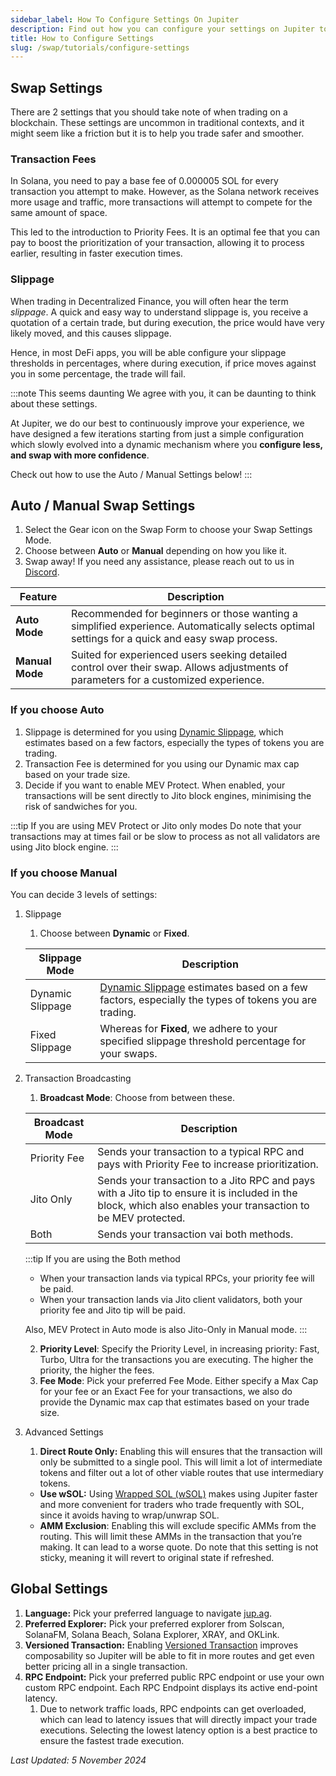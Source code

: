 ```yaml
---
sidebar_label: How To Configure Settings On Jupiter
description: Find out how you can configure your settings on Jupiter to help you land your transactions effectively.
title: How to Configure Settings
slug: /swap/tutorials/configure-settings
---
```


## Swap Settings

There are 2 settings that you should take note of when trading on a blockchain. These settings are uncommon in traditional contexts, and it might seem like a friction but it is to help you trade safer and smoother.

### Transaction Fees

In Solana, you need to pay a base fee of 0.000005 SOL for every transaction you attempt to make. However, as the Solana network receives more usage and traffic, more transactions will attempt to compete for the same amount of space.

This led to the introduction to Priority Fees. It is an optimal fee that you can pay to boost the prioritization of your transaction, allowing it to process earlier, resulting in faster execution times.

### Slippage

When trading in Decentralized Finance, you will often hear the term *slippage*. A quick and easy way to understand slippage is, you receive a quotation of a certain trade, but during execution, the price would have very likely moved, and this causes slippage.

Hence, in most DeFi apps, you will be able configure your slippage thresholds in percentages, where during execution, if price moves against you in some percentage, the trade will fail.

:::note This seems daunting
We agree with you, it can be daunting to think about these settings.

At Jupiter, we do our best to continuously improve your experience, we have designed a few iterations starting from just a simple configuration which slowly evolved into a dynamic mechanism where you **configure less, and swap with more confidence**.

Check out how to use the Auto / Manual Settings below!
:::

## Auto / Manual Swap Settings

1. Select the Gear icon on the Swap Form to choose your Swap Settings Mode.
2. Choose between **Auto** or **Manual** depending on how you like it.
3. Swap away! If you need any assistance, please reach out to us in [Discord](https://discord.gg/jup).

| Feature       | Description                                                                                                                                      |
|---------------|--------------------------------------------------------------------------------------------------------------------------------------------------|
| **Auto Mode** | Recommended for beginners or those wanting a simplified experience. Automatically selects optimal settings for a quick and easy swap process.    |
| **Manual Mode** | Suited for experienced users seeking detailed control over their swap. Allows adjustments of parameters for a customized experience.           |

### If you choose Auto

1. Slippage is determined for you using [Dynamic Slippage](https://www.jupresear.ch/t/dynamic-slippage/21946), which estimates based on a few factors, especially the types of tokens you are trading.
2. Transaction Fee is determined for you using our Dynamic max cap based on your trade size.
3. Decide if you want to enable MEV Protect. When enabled, your transactions will be sent directly to Jito block engines, minimising the risk of sandwiches for you.

:::tip If you are using MEV Protect or Jito only modes
Do note that your transactions may at times fail or be slow to process as not all validators are using Jito block engine.
:::

### If you choose Manual

You can decide 3 levels of settings:

1. Slippage
    1. Choose between **Dynamic** or **Fixed**.

    | Slippage Mode | Description |
    |------|-------------|
    | Dynamic Slippage | [Dynamic Slippage](https://www.jupresear.ch/t/dynamic-slippage/21946) estimates based on a few factors, especially the types of tokens you are trading. |
    | Fixed Slippage | Whereas for **Fixed**, we adhere to your specified slippage threshold percentage for your swaps. |

2. Transaction Broadcasting
    1. **Broadcast Mode**: Choose from between these.
    
    | Broadcast Mode | Description |
    |----------------|-------------|
    | Priority Fee | Sends your transaction to a typical RPC and pays with Priority Fee to increase prioritization. |
    | Jito Only | Sends your transaction to a Jito RPC and pays with a Jito tip to ensure it is included in the block, which also enables your transaction to be MEV protected. |
    | Both | Sends your transaction vai both methods. |

    :::tip If you are using the Both method
    - When your transaction lands via typical RPCs, your priority fee will be paid.
    - When your transaction lands via Jito client validators, both your priority fee and Jito tip will be paid.
    
    Also, MEV Protect in Auto mode is also Jito-Only in Manual mode. 
    :::
        
        
    2. **Priority Level**: Specify the Priority Level, in increasing priority: Fast, Turbo, Ultra for the transactions you are executing. The higher the priority, the higher the fees.
    3. **Fee Mode**: Pick your preferred Fee Mode. Either specify a Max Cap for your fee or an Exact Fee for your transactions, we also do provide the Dynamic max cap that estimates based on your trade size.
3. Advanced Settings 
    1. **Direct Route Only:** Enabling this will ensures that the transaction will only be submitted to a single pool. This will limit a lot of intermediate tokens and filter out a lot of other viable routes that use intermediary tokens.
    - **Use wSOL:** Using [Wrapped SOL (wSOL)](../../../12-general/5-wrapped-sol.md) makes using Jupiter faster and more convenient for traders who trade frequently with SOL, since it avoids having to wrap/unwrap SOL.
    - **AMM Exclusion**: Enabling this will exclude specific AMMs from the routing. This will limit these AMMs in the transaction that you’re making. It can lead to a worse quote. Do note that this setting is not sticky, meaning it will revert to original state if refreshed.
        

## Global Settings

1. **Language:** Pick your preferred language to navigate [jup.ag](http://jup.ag).
2. **Preferred Explorer:** Pick your preferred explorer from Solscan, SolanaFM, Solana Beach, Solana Explorer, XRAY, and OKLink.
3. **Versioned Transaction:** Enabling [Versioned Transaction](https://station.jup.ag/docs/old/additional-topics/composing-with-versioned-transaction) improves composability so Jupiter will be able to fit in more routes and get even better pricing all in a single transaction. 
4. **RPC Endpoint:** Pick your preferred public RPC endpoint or use your own custom RPC endpoint. Each RPC Endpoint displays its active end-point latency. 
    1. Due to network traffic loads, RPC endpoints can get overloaded, which can lead to latency issues that will directly impact your trade executions. Selecting the lowest latency option is a best practice to ensure the fastest trade execution.

*Last Updated: 5 November 2024*
